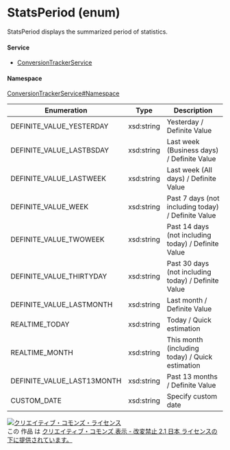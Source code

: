 

# StatsPeriod (enum)

StatsPeriod displays the summarized period of statistics.

#### Service

+ [ConversionTrackerService](../../services/ConversionTrackerService.md)

#### Namespace

[ConversionTrackerService#Namespace](../../services/ConversionTrackerService.md#namespace)

| Enumeration  |       Type       |          Description          |
| ------------ | ---------------- | ----------------------------- |
| DEFINITE_VALUE_YESTERDAY | xsd:string | Yesterday / Definite Value |
| DEFINITE_VALUE_LASTBSDAY | xsd:string | Last week (Business days) / Definite Value |
| DEFINITE_VALUE_LASTWEEK | xsd:string | Last week (All days) / Definite Value |
| DEFINITE_VALUE_WEEK | xsd:string | Past 7 days (not including today) / Definite Value |
| DEFINITE_VALUE_TWOWEEK | xsd:string | Past 14 days (not including today) / Definite Value |
| DEFINITE_VALUE_THIRTYDAY | xsd:string | Past 30 days (not including today) / Definite Value |
| DEFINITE_VALUE_LASTMONTH | xsd:string | Last month / Definite Value |
| REALTIME_TODAY | xsd:string | Today / Quick estimation |
| REALTIME_MONTH | xsd:string | This month (including today) / Quick estimation |
| DEFINITE_VALUE_LAST13MONTH | xsd:string | Past 13 months / Definite Value |
| CUSTOM_DATE | xsd:string | Specify custom date |

<a rel="license" href="http://creativecommons.org/licenses/by-nd/2.1/jp/"><img alt="クリエイティブ・コモンズ・ライセンス" style="border-width:0" src="https://i.creativecommons.org/l/by-nd/2.1/jp/88x31.png" /></a><br />この 作品 は <a rel="license" href="http://creativecommons.org/licenses/by-nd/2.1/jp/">クリエイティブ・コモンズ 表示 - 改変禁止 2.1 日本 ライセンスの下に提供されています。</a>
